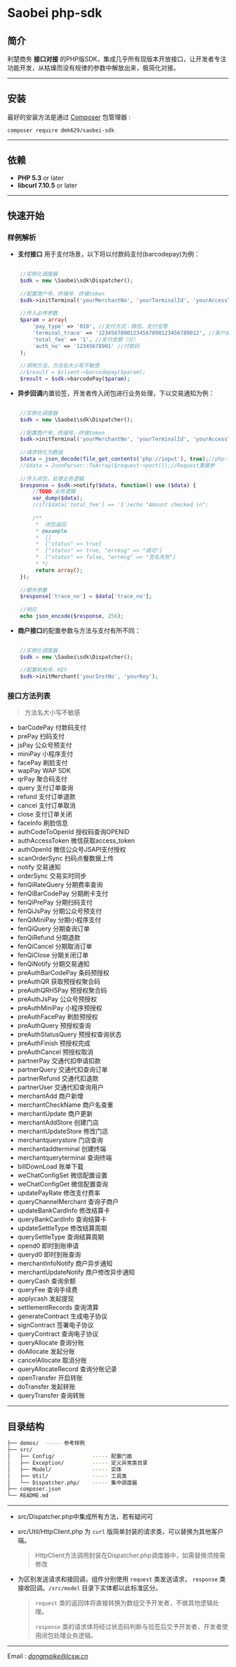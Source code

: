 # Saobei php-sdk

## 简介

利楚商务 **接口对接** 的PHP版SDK，集成几乎所有现版本开放接口，让开发者专注功能开发，从枯燥而没有规律的参数中解放出来，极简化对接。

------


## 安装

最好的安装方法是通过 [Composer](http://getcomposer.org/) 包管理器 :

```shell
composer require dmk629/saobei-sdk
```

------
## 依赖

- **PHP 5.3** or later
- **libcurl 7.10.5** or later

------

## 快速开始

### 样例解析

- **支付接口** 用于支付场景，以下将以付款码支付(barcodepay)为例：

```php
    
    //实例化调度器
    $sdk = new \Saobei\sdk\Dispatcher();
    
    //配置商户号、终端号、终端token
    $sdk->initTerminal('yourMerchantNo', 'yourTerminalId', 'yourAccessToken');
    
    //传入必传参数
    $param = array(
        'pay_type' => '010', //支付方式：微信、支付宝等
        'terminal_trace' => '12345678901234567890123456789012', //客户端唯一流水号，生成须有识别性
        'total_fee' => '1', //支付金额（分）
        'auth_no' => '12345678901' //付款码
    );
    
    //调用方法，方法名大小写不敏感
    //$result = $client->barcodepay($param);
    $result = $sdk->barcodePay($param);

```

- **异步回调**内置验签，开发者传入闭包进行业务处理，下以交易通知为例：

```php
    
    //实例化调度器
    $sdk = new \Saobei\sdk\Dispatcher();
    
    //配置商户号、终端号、终端token
    $sdk->initTerminal('yourMerchantNo', 'yourTerminalId', 'yourAccessToken');
    
    //请求转化为数组
    $data = json_decode(file_get_contents('php://input'), true);//php-fpm模式接参
    //$data = JsonParser::ToArray($request->post());//Request类接参
    
    //传入闭包，处理业务逻辑
    $response = $sdk->notify($data, function() use ($data) {
        //TODO 业务逻辑
        var_dump($data);
        //if($data['total_fee'] == '1')echo "Amount checked \n";
        
        /**
         *  闭包返回
         * @example
         *  []
         *  ["status" => true]
         *  ["status" => true, "errmsg" => "成功"]
         *  ["status" => false, "errmsg" => "签名失败"]
         * */
         return array();
    });
    
    //额外参数
    $response['trace_no'] = $data['trace_no'];
    
    //响应
    echo json_encode($response, 256);

```

- **商户接口**的配置参数与方法与支付有所不同：

```php
    
    //实例化调度器
    $sdk = new \Saobei\sdk\Dispatcher();
    
    //配置机构号、KEY
    $sdk->initMerchant('yourInstNo', 'yourKey');

```

### 接口方法列表

> 方法名大小写不敏感

- barCodePay        付款码支付
- prePay            扫码支付
- jsPay             公众号预支付
- miniPay           小程序支付
- facePay           刷脸支付
- wapPay            WAP SDK
- qrPay             聚合码支付
- query             支付订单查询
- refund            支付订单退款
- cancel            支付订单取消
- close             支付订单关闭
- faceInfo          刷脸信息
- authCodeToOpenId  授权码查询OPENID
- authAccessToken   微信获取access_token
- authOpenId        微信公众号JSAPI支付授权
- scanOrderSync     扫码点餐数据上传
- notify            交易通知
- orderSync         交易实时同步
- fenQiRateQuery    分期费率查询
- fenQiBarCodePay   分期刷卡支付
- fenQiPrePay       分期扫码支付
- fenQiJsPay        分期公众号预支付
- fenQiMiniPay      分期小程序支付
- fenQiQuery        分期查询订单
- fenQiRefund       分期退款
- fenQiCancel       分期取消订单
- fenQiClose        分期关闭订单
- fenQiNotify       分期交易通知
- preAuthBarCodePay 条码预授权
- preAuthQR         获取预授权聚合码
- preAuthQRH5Pay    预授权聚合码
- preAuthJsPay      公众号预授权
- preAuthMiniPay    小程序预授权
- preAuthFacePay    刷脸预授权
- preAuthQuery      预授权查询
- preAuthStatusQuery 预授权查询状态
- preAuthFinish     预授权完成
- preAuthCancel     预授权取消
- partnerPay        交通代扣申请扣款
- partnerQuery      交通代扣查询订单
- partnerRefund     交通代扣退款
- partnerUser       交通代扣查询用户
- merchantAdd       商户新增
- merchantCheckName 商户名查重
- merchantUpdate    商户更新
- merchantAddStore  创建门店
- merchantUpdateStore 修改门店
- merchantquerystore 门店查询
- merchantaddterminal 创建终端
- merchantqueryterminal 查询终端
- billDownLoad      账单下载
- weChatConfigSet   微信配置设置
- weChatConfigGet   微信配置查询
- updatePayRate     修改支付费率
- queryChannelMerchant 查询子商户
- updateBankCardInfo 修改结算卡
- queryBankCardInfo 查询结算卡
- updateSettleType  修改结算周期
- querySettleType   查询结算周期
- opend0            即时到账申请
- queryd0           即时到账查询
- merchantInfoNotify 商户异步通知
- merchantUpdateNotify 商户修改异步通知
- queryCash         查询余额
- queryFee          查询手续费
- applycash         发起提现
- settlementRecords 查询清算
- generateContract  生成电子协议
- signContract      签署电子协议
- queryContract     查询电子协议
- queryAllocate     查询分账
- doAllocate        发起分账
- cancelAllocate    取消分账
- queryAllocateRecord 查询分账记录
- openTransfer      开启转账
- doTransfer        发起转账
- queryTransfer     查询转账

-----

## 目录结构

```bash
├── demos/  ----- 参考样例
├── src/
│   ├── Config/            ----- 配置门面
│   ├── Exception/         ----- 定义异常类目录
│   ├── Model/             ----- 实体
│   ├── Util/              ----- 工具类
│   └── Dispatcher.php/    ----- 集中调度器
├── composer.json
└── README.md
```
------

- src/Dispatcher.php中集成所有方法，若有疑问可

- src/Util/HttpClient.php 为 `curl` 版简单封装的请求类，可以替换为其他客户端。

    > HttpClient方法调用封装在Dispatcher.php调度器中，如需替换须按需修改

- 为区别发送请求和接回调，组件分别使用 `request` 类发送请求， `response` 类接收回调。`/src/model` 目录下实体都以此标准区分。

    > `request` 类的返回体将直接转换为数组交予开发者，不做其他逻辑处理。
    >
    > `response` 类的请求体将经过状态码判断与验签后交予开发者，开发者使用闭包处理业务逻辑。

-------

 Email :  *dongmaike@lcsw.cn*